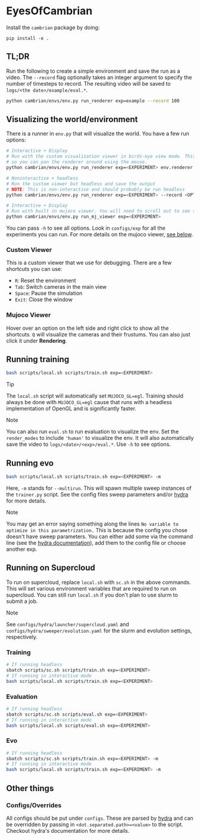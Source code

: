 # EyesOfCambrian

Install the `cambrian` package by doing:
```
pip install -e .
```

## TL;DR

Run the following to create a simple environment and save the run as a video. 
The `--record` flag optionally takes an integer argument to specify the number of 
timesteps to record. The resulting video will be saved to 
`logs/<the date>/example/eval.*`.

```bash
python cambrian/envs/env.py run_renderer exp=example --record 100
```

## Visualizing the world/environment

There is a runner in `env.py` that will visualize the world. You have a few run options:

```bash
# Interactive + Display
# Run with the custom visualization viewer in birds-eye view mode. This is interactive, 
# so you can pan the renderer around using the mouse.
python cambrian/envs/env.py run_renderer exp=<EXPERIMENT> env.renderer.render_modes="[human]"

# Noninteractive + headless
# Run the custom viewer but headless and save the output
# NOTE: This is non-interactive and should probably be run headless
python cambrian/envs/env.py run_renderer exp=<EXPERIMENT> --record <OPTIONAL_TOTAL_TIMESTEPS>

# Interactive + Display
# Run with built in mujoco viewer. You will need to scroll out to see the full view.
python cambrian/envs/env.py run_mj_viewer exp=<EXPERIMENT>
```

You can pass `-h` to see all options. Look in `configs/exp` for all the experiments 
you can run. For more details on the mujoco viewer, [see below](#mujoco-viewer).

### Custom Viewer

This is a custom viewer that we use for debugging. There are a few shortcuts you can 
use:

- `R`: Reset the environment
- `Tab`: Switch cameras in the main view
- `Space`: Pause the simulation
- `Exit`: Close the window

### Mujoco Viewer

Hover over an option on the left side and right click to show all the shortcuts. `Q` will visualize the cameras and their frustums. You can also just click it under **Rendering**.

## Running training

```bash
bash scripts/local.sh scripts/train.sh exp=<EXPERIMENT>
```

> [!TIP]
> The `local.sh` script will automatically set `MUJOCO_GL=egl`. Training should always 
be done with `MUJOCO_GL=egl` cause that runs with a headless implementation of OpenGL 
and is significantly faster. 

> [!NOTE]
> You can also run `eval.sh` to run evaluation to visualize the env. 
Set the `render_modes` to include `'human'` to visualize the env. It will also 
automatically save the video to `logs/<date>/<exp>/eval.*`. Use `-h` to see options.

## Running evo

```bash
bash scripts/local.sh scripts/train.sh exp=<EXPERIMENT> -m
```

Here, `-m` stands for `--multirun`. This will spawn multiple sweep instances of the
`trainer.py` script. See the config files sweep parameters and/or 
[hydra](https://hydra.cc/docs/intro) for more details.

> [!NOTE]
> You may get an error saying something along the lines 
> `No variable to optimize in this parametrization.` This is because the config you 
> chose doesn't have sweep parameters. You can either add some via the command line 
> (see the [hydra documentation](https://hydra.cc/docs/intro)), add them to the
> config file or choose another exp.

## Running on Supercloud

To run on supercloud, replace `local.sh` with `sc.sh` in the above commands. This will
set various environment variables that are required to run on supercloud. You can 
still run `local.sh` if you don't plan to use slurm to submit a job.

> [!NOTE]
> See `configs/hydra/launcher/supercloud.yaml` and 
> `configs/hydra/sweeper/evolution.yaml` for the slurm and evolution settings, 
> respectively.

### Training

```bash
# If running headless
sbatch scripts/sc.sh scripts/train.sh exp=<EXPERIMENT>
# If running in interactive mode
bash scripts/local.sh scripts/train.sh exp=<EXPERIMENT>
```

### Evaluation

```bash
# If running headless
sbatch scripts/sc.sh scripts/eval.sh exp=<EXPERIMENT>
# If running in interactive mode
bash scripts/local.sh scripts/eval.sh exp=<EXPERIMENT>
```

### Evo

```bash
# If running headless
sbatch scripts/sc.sh scripts/train.sh exp=<EXPERIMENT> -m
# If running in interactive mode
bash scripts/local.sh scripts/train.sh exp=<EXPERIMENT> -m
```

## Other things

### Configs/Overrides

All configs should be put under `configs`. These are parsed by 
[hydra](https://hydra.cc/docs/intro) and can be overridden by passing in 
`<dot.separated.path>=<value>` to the script. Checkout hydra's documentation for more 
details.